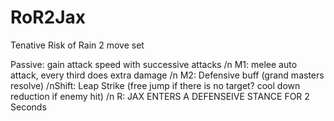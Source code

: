 # RoR2Jax

Tenative Risk of Rain 2 move set

Passive: gain attack speed with successive attacks
/n M1: melee auto attack, every third does extra damage
/n M2: Defensive buff (grand masters resolve)
/nShift: Leap Strike (free jump if there is no target? cool down reduction if enemy hit)
/n R: JAX ENTERS A DEFENSEIVE STANCE FOR 2 Seconds
